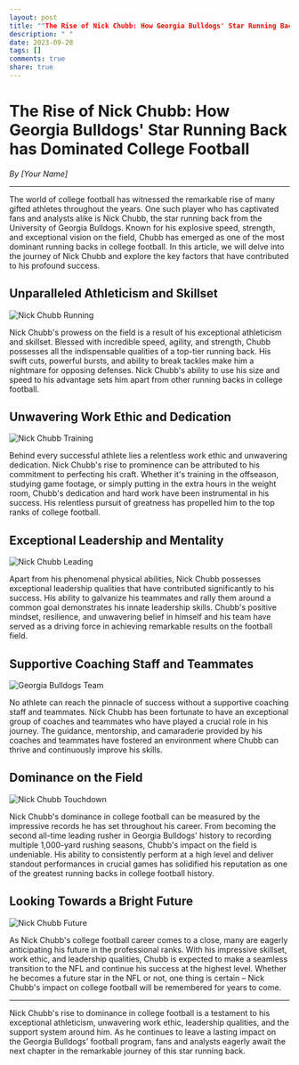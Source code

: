 ```yaml
---
layout: post
title: ""The Rise of Nick Chubb: How Georgia Bulldogs' Star Running Back has Dominated College Football""
description: " "
date: 2023-09-20
tags: []
comments: true
share: true
---
```


# The Rise of Nick Chubb: How Georgia Bulldogs' Star Running Back has Dominated College Football

*By [Your Name]*

---

The world of college football has witnessed the remarkable rise of many gifted athletes throughout the years. One such player who has captivated fans and analysts alike is Nick Chubb, the star running back from the University of Georgia Bulldogs. Known for his explosive speed, strength, and exceptional vision on the field, Chubb has emerged as one of the most dominant running backs in college football. In this article, we will delve into the journey of Nick Chubb and explore the key factors that have contributed to his profound success.

## Unparalleled Athleticism and Skillset

![Nick Chubb Running](https://source.unsplash.com/1600x900/?running,football,athletics)

Nick Chubb's prowess on the field is a result of his exceptional athleticism and skillset. Blessed with incredible speed, agility, and strength, Chubb possesses all the indispensable qualities of a top-tier running back. His swift cuts, powerful bursts, and ability to break tackles make him a nightmare for opposing defenses. Nick Chubb's ability to use his size and speed to his advantage sets him apart from other running backs in college football.

## Unwavering Work Ethic and Dedication

![Nick Chubb Training](https://source.unsplash.com/1600x900/?training,athlete,football)

Behind every successful athlete lies a relentless work ethic and unwavering dedication. Nick Chubb's rise to prominence can be attributed to his commitment to perfecting his craft. Whether it's training in the offseason, studying game footage, or simply putting in the extra hours in the weight room, Chubb's dedication and hard work have been instrumental in his success. His relentless pursuit of greatness has propelled him to the top ranks of college football.

## Exceptional Leadership and Mentality

![Nick Chubb Leading](https://source.unsplash.com/1600x900/?leadership,football)

Apart from his phenomenal physical abilities, Nick Chubb possesses exceptional leadership qualities that have contributed significantly to his success. His ability to galvanize his teammates and rally them around a common goal demonstrates his innate leadership skills. Chubb's positive mindset, resilience, and unwavering belief in himself and his team have served as a driving force in achieving remarkable results on the football field.

## Supportive Coaching Staff and Teammates

![Georgia Bulldogs Team](https://source.unsplash.com/1600x900/?football,teamwork)

No athlete can reach the pinnacle of success without a supportive coaching staff and teammates. Nick Chubb has been fortunate to have an exceptional group of coaches and teammates who have played a crucial role in his journey. The guidance, mentorship, and camaraderie provided by his coaches and teammates have fostered an environment where Chubb can thrive and continuously improve his skills.

## Dominance on the Field

![Nick Chubb Touchdown](https://source.unsplash.com/1600x900/?touchdown,athlete,football)

Nick Chubb's dominance in college football can be measured by the impressive records he has set throughout his career. From becoming the second all-time leading rusher in Georgia Bulldogs' history to recording multiple 1,000-yard rushing seasons, Chubb's impact on the field is undeniable. His ability to consistently perform at a high level and deliver standout performances in crucial games has solidified his reputation as one of the greatest running backs in college football history.

## Looking Towards a Bright Future

![Nick Chubb Future](https://source.unsplash.com/1600x900/?football,future)

As Nick Chubb's college football career comes to a close, many are eagerly anticipating his future in the professional ranks. With his impressive skillset, work ethic, and leadership qualities, Chubb is expected to make a seamless transition to the NFL and continue his success at the highest level. Whether he becomes a future star in the NFL or not, one thing is certain – Nick Chubb's impact on college football will be remembered for years to come.

---

Nick Chubb's rise to dominance in college football is a testament to his exceptional athleticism, unwavering work ethic, leadership qualities, and the support system around him. As he continues to leave a lasting impact on the Georgia Bulldogs' football program, fans and analysts eagerly await the next chapter in the remarkable journey of this star running back.